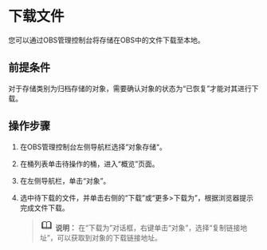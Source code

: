 # 下载文件<a name="obs_03_0308"></a>

您可以通过OBS管理控制台将存储在OBS中的文件下载至本地。

## 前提条件<a name="section36002463144249"></a>

对于存储类别为归档存储的对象，需要确认对象的状态为“已恢复”才能对其进行下载。

## 操作步骤<a name="s1ce8503181d64898acc3245208710290"></a>

1.  在OBS管理控制台左侧导航栏选择“对象存储“。
2.  在桶列表单击待操作的桶，进入“概览”页面。
3.  在左侧导航栏，单击“对象”。
4.  选中待下载的文件，并单击右侧的“下载”或“更多\>下载为”，根据浏览器提示完成文件下载。

    >![](public_sys-resources/icon-note.gif) **说明：** 
    >在“下载为”对话框，右键单击“对象”，选择“复制链接地址”，可以获取到对象的下载链接地址。


